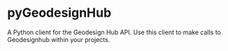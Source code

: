 # pyGeodesignHub
A Python client for the Geodesign Hub API. Use this client to make calls to Geodesignhub within your projects. 
